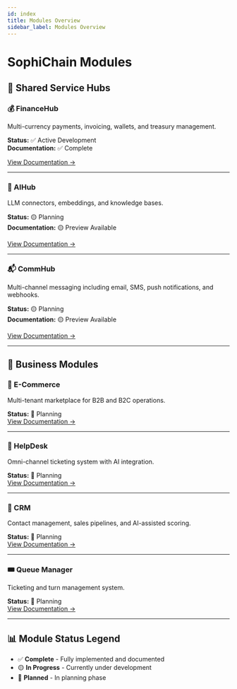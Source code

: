 ```yaml
---
id: index
title: Modules Overview
sidebar_label: Modules Overview
---
```

# SophiChain Modules

## 🔧 Shared Service Hubs

### 💰 FinanceHub
Multi-currency payments, invoicing, wallets, and treasury management.

**Status:** ✅ Active Development  
**Documentation:** ✅ Complete

[View Documentation →](/modules/financehub)

---

### 🤖 AIHub
LLM connectors, embeddings, and knowledge bases.

**Status:** 🟡 Planning  
**Documentation:** 🟡 Preview Available

[View Documentation →](/modules/aihub)

---

### 📬 CommHub
Multi-channel messaging including email, SMS, push notifications, and webhooks.

**Status:** 🟡 Planning  
**Documentation:** 🟡 Preview Available

[View Documentation →](/modules/commhub)

---

## 🏢 Business Modules

### 🛒 E-Commerce
Multi-tenant marketplace for B2B and B2C operations.

**Status:** 🔴 Planning  
[View Documentation →](/modules/ecommerce)

---

### 🎫 HelpDesk
Omni-channel ticketing system with AI integration.

**Status:** 🔴 Planning  
[View Documentation →](/modules/helpdesk)

---

### 👥 CRM
Contact management, sales pipelines, and AI-assisted scoring.

**Status:** 🔴 Planning  
[View Documentation →](/modules/crm)

---

### 🎟️ Queue Manager
Ticketing and turn management system.

**Status:** 🔴 Planning  
[View Documentation →](/modules/queue-manager)

---

## 📊 Module Status Legend

- ✅ **Complete** - Fully implemented and documented
- 🟡 **In Progress** - Currently under development
- 🔴 **Planned** - In planning phase
